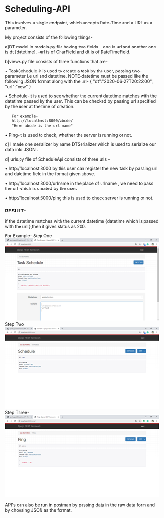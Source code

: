 # Scheduling-API
This involves a single endpoint, which accepts Date-Time and a URL as a parameter.

My project consists of the following things-

a]DT model in models.py file having two fields-
-one is url and another one is dt [datetime].
-url is of CharField and dt is of DateTimeField.

b]views.py file consists of three functions that are-

•	TaskSchedule-it is used to create a task by the user, passing two-parameter i.e url and datetime.
       NOTE-datetime must be passed like the following JSON format along with the url-
           {
           "dt":"2020-06-27T20:22:00",
            "url":"new"
            }


•	Schedule-it is used to see whether the current datetime matches with the datetime passed by the user.
       This can be checked by passing url specified by the user at the time of creation.

       For example-
       http://localhost:8000/abcde/
       "Here abcde is the url name"


•	Ping-it is used to check, whether the server is running or not.


c] I made one serializer by name DTSerializer which is used to serialize our data into JSON .

d] urls.py file of ScheduleApi consists of three urls -

•	http://localhost:8000
       by this user can register the new task by passing url and datetime field in the format given above.
       
•	http://localhost:8000/urlname
       in the place of urlname , we need to pass the url which is created by the user.
       
•	http://localhost:8000/ping
       this is used to check server is running or not.


### RESULT-
if the datetime matches with the current datetime {datetime which is passed with the url },then it gives status as 200.


For Example-
Step One
 ![](docs/img1.png)
Step Two
 ![](docs/img2.png)
Step Three-
 ![](docs/img3.png)

API's can also be run in postman by passing data in the raw data form and by choosing JSON as the format.
